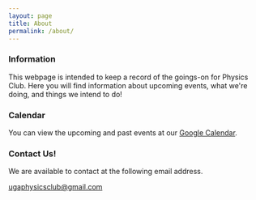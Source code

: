 ```yaml
---
layout: page
title: About
permalink: /about/
---
```


### Information

This webpage is intended to keep a record of the goings-on for Physics Club. Here you will find information about upcoming events, what we're doing, and things we intend to do!

### Calendar

You can view the upcoming and past events at our [Google Calendar](clubphys.github.io/calendar/).

### Contact Us!

We are available to contact at the following email address.

[ugaphysicsclub@gmail.com](mailto:ugaphysicsclub@gmail.com)
